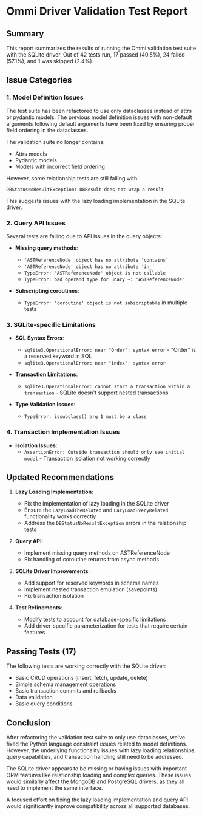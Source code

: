 # Ommi Driver Validation Test Report

## Summary
This report summarizes the results of running the Ommi validation test suite with the SQLite driver.
Out of 42 tests run, 17 passed (40.5%), 24 failed (57.1%), and 1 was skipped (2.4%).

## Issue Categories

### 1. Model Definition Issues
The test suite has been refactored to use only dataclasses instead of attrs or pydantic models. The previous model definition issues with non-default arguments following default arguments have been fixed by ensuring proper field ordering in the dataclasses.

The validation suite no longer contains:
- Attrs models
- Pydantic models 
- Models with incorrect field ordering

However, some relationship tests are still failing with:
```
DBStatusNoResultException: DBResult does not wrap a result
```
This suggests issues with the lazy loading implementation in the SQLite driver.

### 2. Query API Issues
Several tests are failing due to API issues in the query objects:

- **Missing query methods**:
  - `'ASTReferenceNode' object has no attribute 'contains'`
  - `'ASTReferenceNode' object has no attribute 'in_'`
  - `TypeError: 'ASTReferenceNode' object is not callable`
  - `TypeError: bad operand type for unary ~: 'ASTReferenceNode'`

- **Subscripting coroutines**:
  - `TypeError: 'coroutine' object is not subscriptable` in multiple tests

### 3. SQLite-specific Limitations

- **SQL Syntax Errors**:
  - `sqlite3.OperationalError: near "Order": syntax error` - "Order" is a reserved keyword in SQL
  - `sqlite3.OperationalError: near "index": syntax error`

- **Transaction Limitations**:
  - `sqlite3.OperationalError: cannot start a transaction within a transaction` - SQLite doesn't support nested transactions

- **Type Validation Issues**:
  - `TypeError: issubclass() arg 1 must be a class`

### 4. Transaction Implementation Issues

- **Isolation Issues**:
  - `AssertionError: Outside transaction should only see initial model` - Transaction isolation not working correctly

## Updated Recommendations

1. **Lazy Loading Implementation**:
   - Fix the implementation of lazy loading in the SQLite driver
   - Ensure the `LazyLoadTheRelated` and `LazyLoadEveryRelated` functionality works correctly
   - Address the `DBStatusNoResultException` errors in the relationship tests

2. **Query API**:
   - Implement missing query methods on ASTReferenceNode
   - Fix handling of coroutine returns from async methods

3. **SQLite Driver Improvements**:
   - Add support for reserved keywords in schema names
   - Implement nested transaction emulation (savepoints)
   - Fix transaction isolation

4. **Test Refinements**:
   - Modify tests to account for database-specific limitations
   - Add driver-specific parameterization for tests that require certain features

## Passing Tests (17)

The following tests are working correctly with the SQLite driver:
- Basic CRUD operations (insert, fetch, update, delete)
- Simple schema management operations
- Basic transaction commits and rollbacks
- Data validation
- Basic query conditions

## Conclusion

After refactoring the validation test suite to only use dataclasses, we've fixed the Python language constraint issues related to model definitions. However, the underlying functionality issues with lazy loading relationships, query capabilities, and transaction handling still need to be addressed.

The SQLite driver appears to be missing or having issues with important ORM features like relationship loading and complex queries. These issues would similarly affect the MongoDB and PostgreSQL drivers, as they all need to implement the same interface.

A focused effort on fixing the lazy loading implementation and query API would significantly improve compatibility across all supported databases. 